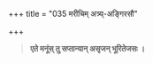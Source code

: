 +++
title = "035 मरीचिम् अत्र्य्-अङ्गिरसौ"

+++

> **एते मनूंस् तु सप्तान्यान् असृजन् भूरितेजसः ।**  